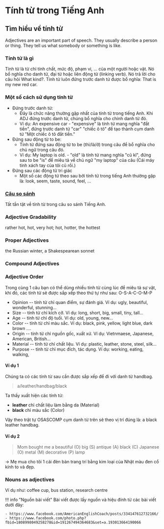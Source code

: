 # Tính từ trong Tiếng Anh

## Tìm hiểu về tính từ

Adjectives are an important part of speech. They usually describe a person or thing. They tell us what somebody or something is like.

### Tính từ là gì
Tính từ là từ chỉ tính chất, mức độ, phạm vi, ... của một người hoặc vật. Nó bổ nghĩa cho danh từ, đại từ hoặc liên động từ (linking verb). Nó trả lời cho câu hỏi What kind?. Tính từ luôn đứng trước danh từ được bổ nghĩa: That is my new red car.

### Một số cách sử dụng tính từ

* Đứng trước danh từ: 
    - Đây là chức năng thường gặp nhất của tính từ trong tiếng Anh. Khi ADJ đứng trước danh từ, chúng bổ nghĩa cho chính danh từ đó.
    - Ví dụ: An expensive car - "expensive" là tính từ mang nghĩa "đắt tiền", đứng trước danh từ "car" "chiếc ô tô" để tạo thành cụm danh từ "Một chiếc ô tô đắt tiền."
* Đứng sau động từ to be:
    - Tính từ đứng sau động từ to be (thì/là/ở) trong câu để bổ nghĩa cho chủ ngữ trong câu đó.
    - Ví dụ: My laptop is old. - "old" là tính từ mang nghĩa "cũ kĩ", đứng sau to be "is" để miêu tả về chủ ngữ "my laptop" của câu (Cái máy tính xách tay của tôi cũ rồi.)
* Đứng sau các động từ tri giác
    - Một số các động từ theo sau bởi tính từ trong tiếng Anh thường gặp là: look, seem, taste, sound, feel, ...

### [Câu so sánh](so-sanh.md)
Tất tần tật về tính từ trong câu so sánh Tiếng Anh.

### Adjective Gradability
rather hot, hot, very hot; hot, hotter, the hottest

### Proper Adjectives
the Russian winter, a Shakespearean sonnet

### Compound Adjectives

### Adjective Order
Trong cùng 1 câu bạn có thể dùng nhiều tính từ cùng lúc để miêu tả sự vật, khi đó, các tính từ sẽ được sắp xếp theo thứ tự như sau: O-S-A-C-O-M-P

- Opinion -- tính từ chỉ quan điểm, sự đánh giá. Ví dụ: ugly, beautiful, wonderful, stunning...
- Size -- tính từ chỉ kích cỡ. Ví dụ: long, short, big, small, tiny, tall...
- Age -- tính từ chỉ độ tuổi. Ví dụ: old, young, new...
- Color -- tính từ chỉ màu sắc. Ví dụ: black, pink, yellow, light blue, dark brown ....
- Origin -- tính từ chỉ nguồn gốc, xuất xứ. Ví dụ: Vietnmaese, Japanese, American, British...
- Material -- tính từ chỉ chất liệu. Ví dụ: plastic, leather, stone, steel, silk...
- Purpose -- tính từ chỉ mục đích, tác dụng. Ví dụ: working, eating, walking,

#### Ví dụ 1
Chúng ta có các tính từ sau cần được sắp xếp để đi với danh từ handbag.

> a/leather/handbag/black

Ta thấy xuất hiện các tính từ:

- **leather** chỉ chất liệu làm bằng da (Material)
- **black** chỉ màu sắc (Color)

Vậy theo trật tự OSASCOMP cụm danh từ trên sẽ theo vị trí đúng là: a black leather handbag.

#### Ví dụ 2
> Mom bought me a beautiful (O) big (S) antique (A) black (C) Japanese (O) metal (M) decorative (P) lamp

→ Mẹ mua cho tôi 1 cái đèn bàn trang trí bằng kim loại của Nhật màu đen cổ kính to và đẹp.

### Nouns as adjectives

Ví dụ như: coffee cup, bus station, research centre

!!! info "Nguồn bài viết"
    Bài viết được lấy nguồn và hiệu đính từ các bài viết dưới đây:
    
    - https://www.facebook.com/AmericanEnglishCoach/posts/334147612732166/
    - https://www.facebook.com/photo.php?fbid=1808998049258278&id=191267494364683&set=a.193013664190066